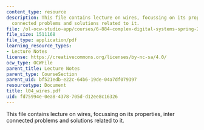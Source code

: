 ```yaml
---
content_type: resource
description: This file contains lecture on wires, focussing on its properties, inter
  connected problems and solutions related to it.
file: /ol-ocw-studio-app/courses/6-884-complex-digital-systems-spring-2005/fd75994e0ea84378705dd12ee8c16326_l04_wires.pdf
file_size: 1511168
file_type: application/pdf
learning_resource_types:
- Lecture Notes
license: https://creativecommons.org/licenses/by-nc-sa/4.0/
ocw_type: OCWFile
parent_title: Lecture Notes
parent_type: CourseSection
parent_uid: bf521edb-e22c-64b6-19de-04a7df079397
resourcetype: Document
title: l04_wires.pdf
uid: fd75994e-0ea8-4378-705d-d12ee8c16326
---
```

This file contains lecture on wires, focussing on its properties, inter connected problems and solutions related to it.